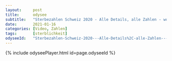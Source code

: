 ```yaml
---
layout:     post
title:      odysee
subtitle:   "Sterbezahlen Schweiz 2020 - Alle Details, alle Zahlen - wo ist die ÜBERSTERBLICHKEIT?"
date:       2021-01-16
categories: [Video, Zahlen]
tags:       [sterblichkeit]
odyseeId:   "Sterbezahlen-Schweiz-2020---Alle-Details%2C-alle-Zahlen---wo-ist-die-%C3%9CBERSTERBLICHKEIT-/3aa8e4557bb7495f4516e89b4233a99875563449?r=85K3nVKwErwFSLmY3w6mXQY83BfD1yF4"
---
```


{% include odyseePlayer.html id=page.odyseeId %}

